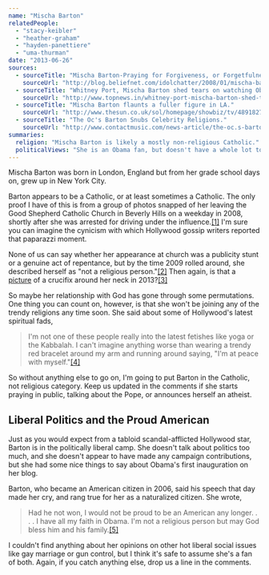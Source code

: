 ```yaml
---
name: "Mischa Barton"
relatedPeople:
  - "stacy-keibler"
  - "heather-graham"
  - "hayden-panettiere"
  - "uma-thurman"
date: "2013-06-26"
sources:
  - sourceTitle: "Mischa Barton-Praying for Forgiveness, or Forgetfulness?"
    sourceUrl: "http://blog.beliefnet.com/idolchatter/2008/01/mischa-bartonpraying-for-forgi.html"
  - sourceTitle: "Whitney Port, Mischa Barton shed tears on watching Obama Inauguration."
    sourceUrl: "http://www.topnews.in/whitney-port-mischa-barton-shed-tears-watching-obama-inauguration-2113124"
  - sourceTitle: "Mischa Barton flaunts a fuller figure in LA."
    sourceUrl: "http://www.thesun.co.uk/sol/homepage/showbiz/tv/4891827/mischa-barton-flaunts-a-fuller-figure-in-la.html"
  - sourceTitle: "The Oc's Barton Snubs Celebrity Religions."
    sourceUrl: "http://www.contactmusic.com/news-article/the-oc.s-barton-snubs-celebrity-religions"
summaries:
  religion: "Mischa Barton is likely a mostly non-religious Catholic."
  politicalViews: "She is an Obama fan, but doesn't have a whole lot to say about politics."
---
```


Mischa Barton was born in London, England but from her grade school days on, grew up in New York City.

Barton appears to be a Catholic, or at least sometimes a Catholic. The only proof I have of this is from a group of photos snapped of her leaving the Good Shepherd Catholic Church in Beverly Hills on a weekday in 2008, shortly after she was arrested for driving under the influence.<a class="source-citation" href="#http%3A%2F%2Fblog.beliefnet.com%2Fidolchatter%2F2008%2F01%2Fmischa-bartonpraying-for-forgi.html" title="Mischa Barton-Praying for Forgiveness, or Forgetfulness?">[1]</a> I'm sure you can imagine the cynicism with which Hollywood gossip writers reported that paparazzi moment.

None of us can say whether her appearance at church was a publicity stunt or a genuine act of repentance, but by the time 2009 rolled around, she described herself as "not a religious person."<a class="source-citation" href="#http%3A%2F%2Fwww.topnews.in%2Fwhitney-port-mischa-barton-shed-tears-watching-obama-inauguration-2113124" title="Whitney Port, Mischa Barton shed tears on watching Obama Inauguration.">[2]</a> Then again, is that a [picture](http://www.thesun.co.uk/sol/homepage/showbiz/tv/4891827/mischa-barton-flaunts-a-fuller-figure-in-la.html) of a crucifix around her neck in 2013?<a class="source-citation" href="#http%3A%2F%2Fwww.thesun.co.uk%2Fsol%2Fhomepage%2Fshowbiz%2Ftv%2F4891827%2Fmischa-barton-flaunts-a-fuller-figure-in-la.html" title="Mischa Barton flaunts a fuller figure in LA.">[3]</a>

So maybe her relationship with God has gone through some permutations. One thing you can count on, however, is that she won't be joining any of the trendy religions any time soon. She said about some of Hollywood's latest spiritual fads,

>I'm not one of these people really into the latest fetishes like yoga or the Kabbalah. I can't imagine anything worse than wearing a trendy red bracelet around my arm and running around saying, "I'm at peace with myself."<a class="source-citation" href="#http%3A%2F%2Fwww.contactmusic.com%2Fnews-article%2Fthe-oc.s-barton-snubs-celebrity-religions" title="The Oc&apos;s Barton Snubs Celebrity Religions.">[4]</a>

So without anything else to go on, I'm going to put Barton in the Catholic, not religious category. Keep us updated in the comments if she starts praying in public, talking about the Pope, or announces herself an atheist.


## Liberal Politics and the Proud American

Just as you would expect from a tabloid scandal-afflicted Hollywood star, Barton is in the politically liberal camp. She doesn't talk about politics too much, and she doesn't appear to have made any campaign contributions, but she had some nice things to say about Obama's first inauguration on her blog.

Barton, who became an American citizen in 2006, said his speech that day made her cry, and rang true for her as a naturalized citizen. She wrote,

>Had he not won, I would not be proud to be an American any longer. . . . I have all my faith in Obama. I'm not a religious person but may God bless him and his family.<a class="source-citation" href="#http%3A%2F%2Fwww.topnews.in%2Fwhitney-port-mischa-barton-shed-tears-watching-obama-inauguration-2113124" title="Whitney Port, Mischa Barton shed tears on watching Obama Inauguration.">[5]</a>

I couldn't find anything about her opinions on other hot liberal social issues like gay marriage or gun control, but I think it's safe to assume she's a fan of both. Again, if you catch anything else, drop us a line in the comments.